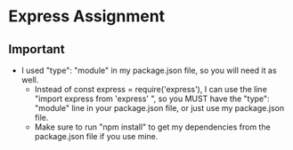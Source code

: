# Express Assignment
## Important
* I used "type": "module" in my package.json file, so you will need it as well.
    - Instead of const express = require('express'), I can use the line "import express from 'express' ", so you MUST have the "type": "module" line in your package.json file, or just use my package.json file.
    - Make sure to run "npm install" to get my dependencies from the package.json file if you use mine.



